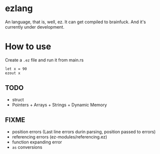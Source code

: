 # ezlang
An language, that is, well, ez. It can get compiled to brainfuck. And it's currently under development.

# How to use
Create a `.ez` file and run it from main.rs
```
let x = 90
ezout x
```

## TODO
* struct
* Pointers + Arrays + Strings + Dynamic Memory

## FIXME
* position errors (Last line errors durin parsing, position passed to errors)
* referencing errors (ez-modules/referencing.ez)
* function expanding error
* `as` conversions
